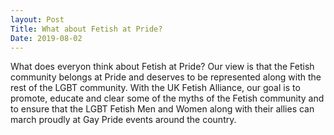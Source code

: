 ```yaml
---
layout: Post
Title: What about Fetish at Pride?
Date: 2019-08-02
---
```


What does everyon think about Fetish at Pride? Our view is that the Fetish community belongs at Pride and deserves to be represented along with the rest of the LGBT community. With the UK Fetish Alliance, our goal is to promote, educate and clear some of the myths of the Fetish community and to ensure that the LGBT Fetish Men and Women along with their allies can march proudly at Gay Pride events around the country.
